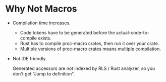 # Why Not Macros

* Compilation time increases.

    - Code tokens have to be generated before the actual-code-to-compile exists.
    - Rust has to compile proc-macro crates, then run it over your crate.
    - Multiple versions of proc-macro crates means multiple compilation.

* Not IDE friendly.

    Generated accessors are not indexed by RLS / Rust analyzer, so you don't get "Jump to definition".
